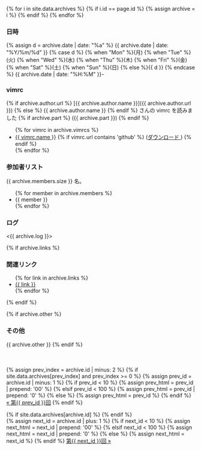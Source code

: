 {% for i in site.data.archives %}
  {% if i.id == page.id %}
    {% assign archive = i %}
  {% endif %}
{% endfor %}

### 日時
{% assign d = archive.date | date: "%a" %}
{{ archive.date | date: "%Y/%m/%d" }}
{% case d %}
  {% when "Mon" %}(月)
  {% when "Tue" %}(火)
  {% when "Wed" %}(水)
  {% when "Thu" %}(木)
  {% when "Fri" %}(金)
  {% when "Sat" %}(土)
  {% when "Sun" %}(日)
  {% else %}{{ d }}
  {% endcase %} {{ archive.date | date: "%H:%M" }}-


### vimrc

{% if archive.author.url %}
  [{{ archive.author.name }}]({{ archive.author.url }})
{% else %}
  {{ archive.author.name }}
{% endif %} さんの vimrc を読みました {% if archive.part %} ({{ archive.part }}) {% endif %}

<ul>
{% for vimrc in archive.vimrcs %}
  <li><a href="{{ vimrc.url }}">{{ vimrc.name }}</a>
      {% if vimrc.url contains 'github' %}
      (<a href="{{ vimrc.url | remove_first:'blob/' | replace:'https://github.com','https://raw.github.com' }}">ダウンロード
      </a>)
      {% endif %}
  </li>
{% endfor %}
</ul>

### 参加者リスト

{{ archive.members.size }} 名。

<ul>
{% for member in archive.members %}
  <li>{{ member }}</li>
{% endfor %}
</ul>

### ログ
<{{ archive.log }}>

{% if archive.links %}
### 関連リンク
<ul>
{% for link in archive.links %}
  <li><a href="{{ link }}">{{ link }}</a></li>
{% endfor %}
</ul>
{% endif %}

{% if archive.other %}
### その他
{{ archive.other }}
{% endif %}

<div id="archive-nav" style="margin-top: 50px; margin-bottom: 0px;">
{% assign prev_index = archive.id | minus: 2  %}
{% if site.data.archives[prev_index] and prev_index >= 0 %}
<span>
  {% assign prev_id = archive.id | minus: 1 %}
  {% if prev_id < 10 %}
    {% assign prev_html = prev_id | prepend: '00'  %}
  {% elsif prev_id < 100 %}
    {% assign prev_html = prev_id | prepend: '0' %}
  {% else %}
    {% assign prev_html = prev_id %}
  {% endif %}
  <a href="{{ prev_html }}.html">« 第{{ prev_id }}回</a>
</span>
{% endif %}

{% if site.data.archives[archive.id] %}
<span style="float: right;">
  {% assign next_id = archive.id | plus: 1 %}
  {% if next_id < 10 %}
    {% assign next_html = next_id | prepend: '00'  %}
  {% elsif next_id < 100 %}
    {% assign next_html = next_id | prepend: '0' %}
  {% else %}
    {% assign next_html = next_id %}
  {% endif %}
  <a href="{{ next_html }}.html">第{{ next_id }}回 »</a>
</span>
{% endif %}
</div>
